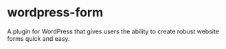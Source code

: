 # wordpress-form
A plugin for WordPress that gives users the ability to create robust website forms quick and easy. 
